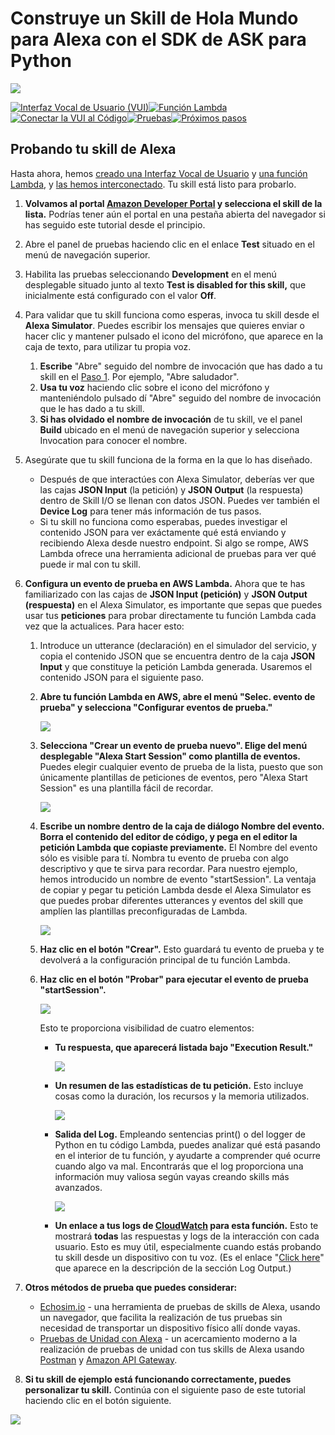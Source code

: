 # Construye un Skill de Hola Mundo para Alexa con el SDK de ASK para Python
<img src="https://m.media-amazon.com/images/G/01/mobile-apps/dex/alexa/alexa-skills-kit/tutorials/quiz-game/header._TTH_.png" />

[![Interfaz Vocal de Usuario (VUI)](https://m.media-amazon.com/images/G/01/mobile-apps/dex/alexa/alexa-skills-kit/tutorials/navigation/1-locked._TTH_.png)](./1-voice-user-interface.md)[![Función Lambda](https://m.media-amazon.com/images/G/01/mobile-apps/dex/alexa/alexa-skills-kit/tutorials/navigation/2-locked._TTH_.png)](./2-lambda-function.md)[![Conectar la VUI al Código](https://m.media-amazon.com/images/G/01/mobile-apps/dex/alexa/alexa-skills-kit/tutorials/navigation/3-locked._TTH_.png)](./3-connect-vui-to-code.md)[![Pruebas](https://m.media-amazon.com/images/G/01/mobile-apps/dex/alexa/alexa-skills-kit/tutorials/navigation/4-on._TTH_.png)](./4-testing.md)[![Próximos pasos](https://m.media-amazon.com/images/G/01/mobile-apps/dex/alexa/alexa-skills-kit/tutorials/navigation/5-off._TTH_.png)](./5-next-steps.md)

## Probando tu skill de Alexa

Hasta ahora, hemos [creado una Interfaz Vocal de Usuario](./1-voice-user-interface.md) y [una función Lambda](./2-lambda-function.md), y [las hemos interconectado](./3-connect-vui-to-code.md).  Tu skill está listo para probarlo.

1.  **Volvamos al portal [Amazon Developer Portal](https://developer.amazon.com/edw/home.html#/skills/list) y selecciona el skill de la lista.** Podrías tener aún el portal en una pestaña abierta del navegador si has seguido este tutorial desde el principio.

2. Abre el panel de pruebas haciendo clic en el enlace **Test** situado en el menú de navegación superior.

3. Habilita las pruebas seleccionando **Development** en el menú desplegable situado junto al texto **Test is disabled for this skill,** que inicialmente está configurado con el valor **Off**.

4. Para validar que tu skill funciona como esperas, invoca tu skill desde el **Alexa Simulator**. Puedes escribir los mensajes que quieres enviar o hacer clic y mantener pulsado el icono del micrófono, que aparece en la caja de texto, para utilizar tu propia voz.
	1. **Escribe** "Abre" seguido del nombre de invocación que has dado a tu skill en el [Paso 1](./1-voice-user-interface.md). Por ejemplo, "Abre saludador".
	2. **Usa tu voz** haciendo clic sobre el icono del micrófono y manteniéndolo pulsado dí "Abre" seguido del nombre de invocación que le has dado a tu skill.
	3. **Si has olvidado el nombre de invocación** de tu skill, ve el panel **Build** ubicado en el menú de navegación superior y selecciona Invocation para conocer el nombre.

5. Asegúrate que tu skill funciona de la forma en la que lo has diseñado.
	* Después de que interactúes con Alexa Simulator, deberías ver que las cajas **JSON Input** (la petición) y **JSON Output** (la respuesta) dentro de Skill I/O se llenan con datos JSON. Puedes ver también el **Device Log** para tener más información de tus pasos.
	* Si tu skill no funciona como esperabas, puedes investigar el contenido JSON para ver exáctamente qué está enviando y recibiendo Alexa desde nuestro endpoint. Si algo se rompe, AWS Lambda ofrece una herramienta adicional de pruebas para ver qué puede ir mal con tu skill.

6.  **Configura un evento de prueba en AWS Lambda.** Ahora que te has familiarizado con las cajas de **JSON Input (petición)** y **JSON Output (respuesta)** en el Alexa Simulator, es importante que sepas que puedes usar tus **peticiones** para probar directamente tu función Lambda cada vez que la actualices. Para hacer esto:
    1.  Introduce un utterance (declaración) en el simulador del servicio, y copia el contenido JSON que se encuentra dentro de la caja **JSON Input** y que constituye la petición Lambda generada. Usaremos el contenido JSON para el siguiente paso.

    2.  **Abre tu función Lambda en AWS, abre el menú "Selec. evento de prueba" y selecciona "Configurar eventos de prueba."**

        <img src="https://i.imgur.com/rbQcics.png" />

    3.  **Selecciona "Crear un evento de prueba nuevo". Elige del menú desplegable "Alexa Start Session" como plantilla de eventos.** Puedes elegir cualquier evento de prueba de la lista, puesto que son únicamente plantillas de peticiones de eventos, pero "Alexa Start Session" es una plantilla fácil de recordar.

        <img src="https://i.imgur.com/PjclPKq.png" />

    4.  **Escribe un nombre dentro de la caja de diálogo Nombre del evento. Borra el contenido del editor de código, y pega en el editor la petición Lambda que copiaste previamente.** El Nombre del evento sólo es visible para tí. Nombra tu evento de prueba con algo descriptivo y que te sirva para recordar. Para nuestro ejemplo, hemos introducido un nombre de evento "startSession". La ventaja de copiar y pegar tu petición Lambda desde el Alexa Simulator es que puedes probar diferentes utterances y eventos del skill que amplíen las plantillas preconfiguradas de Lambda.

        <img src="https://i.imgur.com/9kZaC9d.png" />

    5.  **Haz clic en el botón "Crear".** Esto guardará tu evento de prueba y te devolverá a la configuración principal de tu función Lambda.

    6.  **Haz clic en el botón "Probar" para ejecutar el evento de prueba "startSession".**

        <img src="https://i.imgur.com/iRlIQ2w.png" />

        Esto te proporciona visibilidad de cuatro elementos:

        *  **Tu respuesta, que aparecerá listada bajo "Execution Result."**

           <img src="https://m.media-amazon.com/images/G/01/mobile-apps/dex/alexa/alexa-skills-kit/tutorials/fact/4-5-5-1-execution-result._TTH_.png" />

        *  **Un resumen de las estadísticas de tu petición.** Esto incluye cosas como la duración, los recursos y la memoria utilizados.

           <img src="https://m.media-amazon.com/images/G/01/mobile-apps/dex/alexa/alexa-skills-kit/tutorials/general/4-5-5-2-summary._TTH_.png" />

        *  **Salida del Log.**  Empleando sentencias print() o del logger de Python en tu código Lambda, puedes analizar qué está pasando en el interior de tu función, y ayudarte a comprender qué ocurre cuando algo va mal.  Encontrarás que el log proporciona una información muy valiosa según vayas creando skills más avanzados.

           <img src="https://m.media-amazon.com/images/G/01/mobile-apps/dex/alexa/alexa-skills-kit/tutorials/general/4-5-5-3-log-output._TTH_.png"/>

        *  **Un enlace a tus logs de [CloudWatch](https://console.aws.amazon.com/cloudwatch/home?region=eu-west-1#logs:) para esta función.**  Esto te mostrará **todas** las respuestas y logs de la interacción con cada usuario.  Esto es muy útil, especialmente cuando estás probando tu skill desde un dispositivo con tu voz. (Es el enlace "[Click here](https://console.aws.amazon.com/cloudwatch/home?region=es-west-1#logs:)" que aparece en la descripción de la sección Log Output.)

7.  **Otros métodos de prueba que puedes considerar:**

    *  [Echosim.io](https://echosim.io) - una herramienta de pruebas de skills de Alexa, usando un navegador, que facilita la realización de tus pruebas sin necesidad de transportar un dispositivo físico allí donde vayas.
    *  [Pruebas de Unidad con Alexa](https://github.com/alexa/alexa-cookbook/tree/master/testing/postman/README.md) - un acercamiento moderno a la realización de pruebas de unidad con tus skills de Alexa usando [Postman](http://getpostman.com) y [Amazon API Gateway](https://aws.amazon.com/es/api-gateway/).

8.  **Si tu skill de ejemplo está funcionando correctamente, puedes personalizar tu skill.** Continúa con el siguiente paso de este tutorial haciendo clic en el botón siguiente.

<a href="./5-next-steps.md"><img src="https://m.media-amazon.com/images/G/01/mobile-apps/dex/alexa/alexa-skills-kit/tutorials/general/buttons/button_next_customization._TTH_.png" />

